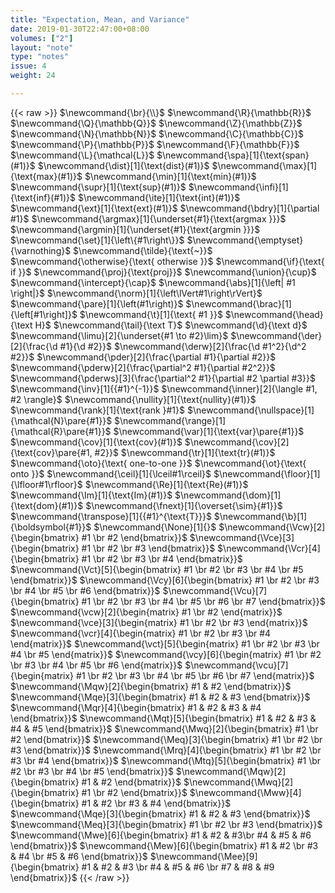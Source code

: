```yaml
---
title: "Expectation, Mean, and Variance"
date: 2019-01-30T22:47:00+08:00
volumes: ["2"]
layout: "note"
type: "notes"
issue: 4
weight: 24

---
```


<!--more-->

<div class="latex-macros">
  {{< raw >}}
    $\newcommand{\br}{\\}$
    $\newcommand{\R}{\mathbb{R}}$
    $\newcommand{\Q}{\mathbb{Q}}$
    $\newcommand{\Z}{\mathbb{Z}}$
    $\newcommand{\N}{\mathbb{N}}$
    $\newcommand{\C}{\mathbb{C}}$
    $\newcommand{\P}{\mathbb{P}}$
    $\newcommand{\F}{\mathbb{F}}$
    $\newcommand{\L}{\mathcal{L}}$
    $\newcommand{\spa}[1]{\text{span}(#1)}$
    $\newcommand{\dist}[1]{\text{dist}(#1)}$
    $\newcommand{\max}[1]{\text{max}(#1)}$
    $\newcommand{\min}[1]{\text{min}(#1)}$
    $\newcommand{\supr}[1]{\text{sup}(#1)}$
    $\newcommand{\infi}[1]{\text{inf}(#1)}$
    $\newcommand{\ite}[1]{\text{int}(#1)}$
    $\newcommand{\ext}[1]{\text{ext}(#1)}$
    $\newcommand{\bdry}[1]{\partial #1}$
    $\newcommand{\argmax}[1]{\underset{#1}{\text{argmax }}}$
    $\newcommand{\argmin}[1]{\underset{#1}{\text{argmin }}}$
    $\newcommand{\set}[1]{\left\{#1\right\}}$
    $\newcommand{\emptyset}{\varnothing}$
    $\newcommand{\tilde}{\text{~}}$
    $\newcommand{\otherwise}{\text{ otherwise }}$
    $\newcommand{\if}{\text{ if }}$
    $\newcommand{\proj}{\text{proj}}$
    $\newcommand{\union}{\cup}$
    $\newcommand{\intercept}{\cap}$
    $\newcommand{\abs}[1]{\left| #1 \right|}$
    $\newcommand{\norm}[1]{\left\lVert#1\right\rVert}$
    $\newcommand{\pare}[1]{\left(#1\right)}$
    $\newcommand{\brac}[1]{\left[#1\right]}$
    $\newcommand{\t}[1]{\text{ #1 }}$
    $\newcommand{\head}{\text H}$
    $\newcommand{\tail}{\text T}$
    $\newcommand{\d}{\text d}$
    $\newcommand{\limu}[2]{\underset{#1 \to #2}\lim}$
    $\newcommand{\der}[2]{\frac{\d #1}{\d #2}}$
    $\newcommand{\derw}[2]{\frac{\d #1^2}{\d^2 #2}}$
    $\newcommand{\pder}[2]{\frac{\partial #1}{\partial #2}}$
    $\newcommand{\pderw}[2]{\frac{\partial^2 #1}{\partial #2^2}}$
    $\newcommand{\pderws}[3]{\frac{\partial^2 #1}{\partial #2 \partial #3}}$
    $\newcommand{\inv}[1]{{#1}^{-1}}$
    $\newcommand{\inner}[2]{\langle #1, #2 \rangle}$
    $\newcommand{\nullity}[1]{\text{nullity}(#1)}$
    $\newcommand{\rank}[1]{\text{rank }#1}$
    $\newcommand{\nullspace}[1]{\mathcal{N}\pare{#1}}$
    $\newcommand{\range}[1]{\mathcal{R}\pare{#1}}$
    $\newcommand{\var}[1]{\text{var}\pare{#1}}$
    $\newcommand{\cov}[1]{\text{cov}(#1)}$
    $\newcommand{\cov}[2]{\text{cov}\pare{#1, #2}}$
    $\newcommand{\tr}[1]{\text{tr}(#1)}$
    $\newcommand{\oto}{\text{ one-to-one }}$
    $\newcommand{\ot}{\text{ onto }}$
    $\newcommand{\ceil}[1]{\lceil#1\rceil}$
    $\newcommand{\floor}[1]{\lfloor#1\rfloor}$
    $\newcommand{\Re}[1]{\text{Re}(#1)}$
    $\newcommand{\Im}[1]{\text{Im}(#1)}$
    $\newcommand{\dom}[1]{\text{dom}(#1)}$
    $\newcommand{\fnext}[1]{\overset{\sim}{#1}}$
    $\newcommand{\transpose}[1]{{#1}^{\text{T}}}$
    $\newcommand{\b}[1]{\boldsymbol{#1}}$
    $\newcommand{\None}[1]{}$
    $\newcommand{\Vcw}[2]{\begin{bmatrix} #1 \br #2 \end{bmatrix}}$
    $\newcommand{\Vce}[3]{\begin{bmatrix} #1 \br #2 \br #3 \end{bmatrix}}$
    $\newcommand{\Vcr}[4]{\begin{bmatrix} #1 \br #2 \br #3 \br #4 \end{bmatrix}}$
    $\newcommand{\Vct}[5]{\begin{bmatrix} #1 \br #2 \br #3 \br #4 \br #5 \end{bmatrix}}$
    $\newcommand{\Vcy}[6]{\begin{bmatrix} #1 \br #2 \br #3 \br #4 \br #5 \br #6 \end{bmatrix}}$
    $\newcommand{\Vcu}[7]{\begin{bmatrix} #1 \br #2 \br #3 \br #4 \br #5 \br #6 \br #7 \end{bmatrix}}$
    $\newcommand{\vcw}[2]{\begin{matrix} #1 \br #2 \end{matrix}}$
    $\newcommand{\vce}[3]{\begin{matrix} #1 \br #2 \br #3 \end{matrix}}$
    $\newcommand{\vcr}[4]{\begin{matrix} #1 \br #2 \br #3 \br #4 \end{matrix}}$
    $\newcommand{\vct}[5]{\begin{matrix} #1 \br #2 \br #3 \br #4 \br #5 \end{matrix}}$
    $\newcommand{\vcy}[6]{\begin{matrix} #1 \br #2 \br #3 \br #4 \br #5 \br #6 \end{matrix}}$
    $\newcommand{\vcu}[7]{\begin{matrix} #1 \br #2 \br #3 \br #4 \br #5 \br #6 \br #7 \end{matrix}}$
    $\newcommand{\Mqw}[2]{\begin{bmatrix} #1 & #2 \end{bmatrix}}$
    $\newcommand{\Mqe}[3]{\begin{bmatrix} #1 & #2 & #3 \end{bmatrix}}$
    $\newcommand{\Mqr}[4]{\begin{bmatrix} #1 & #2 & #3 & #4 \end{bmatrix}}$
    $\newcommand{\Mqt}[5]{\begin{bmatrix} #1 & #2 & #3 & #4 & #5 \end{bmatrix}}$
    $\newcommand{\Mwq}[2]{\begin{bmatrix} #1 \br #2 \end{bmatrix}}$
    $\newcommand{\Meq}[3]{\begin{bmatrix} #1 \br #2 \br #3 \end{bmatrix}}$
    $\newcommand{\Mrq}[4]{\begin{bmatrix} #1 \br #2 \br #3 \br #4 \end{bmatrix}}$
    $\newcommand{\Mtq}[5]{\begin{bmatrix} #1 \br #2 \br #3 \br #4 \br #5 \end{bmatrix}}$
    $\newcommand{\Mqw}[2]{\begin{bmatrix} #1 & #2 \end{bmatrix}}$
    $\newcommand{\Mwq}[2]{\begin{bmatrix} #1 \br #2 \end{bmatrix}}$
    $\newcommand{\Mww}[4]{\begin{bmatrix} #1 & #2 \br #3 & #4 \end{bmatrix}}$
    $\newcommand{\Mqe}[3]{\begin{bmatrix} #1 & #2 & #3 \end{bmatrix}}$
    $\newcommand{\Meq}[3]{\begin{bmatrix} #1 \br #2 \br #3 \end{bmatrix}}$
    $\newcommand{\Mwe}[6]{\begin{bmatrix} #1 & #2 & #3\br #4 & #5 & #6 \end{bmatrix}}$
    $\newcommand{\Mew}[6]{\begin{bmatrix} #1 & #2 \br #3 & #4 \br #5 & #6 \end{bmatrix}}$
    $\newcommand{\Mee}[9]{\begin{bmatrix} #1 & #2 & #3 \br #4 & #5 & #6 \br #7 & #8 & #9 \end{bmatrix}}$
  {{< /raw >}}
</div>


